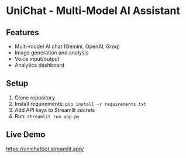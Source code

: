 # UniChat - Multi-Model AI Assistant

## Features
- Multi-model AI chat (Gemini, OpenAI, Groq)
- Image generation and analysis
- Voice input/output
- Analytics dashboard

## Setup
1. Clone repository
2. Install requirements: `pip install -r requirements.txt`
3. Add API keys to Streamlit secrets
4. Run: `streamlit run app.py`

## Live Demo
https://unichatbot.streamlit.app/
